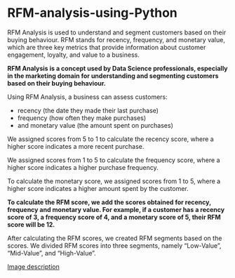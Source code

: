 # RFM-analysis-using-Python

RFM Analysis is used to understand and segment customers based on their buying behaviour. RFM stands for recency, frequency, and monetary value, which are three key metrics that provide information about customer engagement, loyalty, and value to a business.

**RFM Analysis is a concept used by Data Science professionals, especially in the marketing domain for understanding and segmenting customers based on their buying behaviour.**

Using RFM Analysis, a business can assess customers:
  - recency (the date they made their last purchase)
  - frequency (how often they make purchases)
  - and monetary value (the amount spent on purchases)


We assigned scores from 5 to 1 to calculate the recency score, where a higher score indicates a more recent purchase.

We assigned scores from 1 to 5 to calculate the frequency score, where a higher score indicates a higher purchase frequency.

To calculate the monetary score, we assigned scores from 1 to 5, where a higher score indicates a higher amount spent by the customer.

**To calculate the RFM score, we add the scores obtained for recency, frequency and monetary value. For example, if a customer has a recency score of 3, a frequency score of 4, and a monetary score of 5, their RFM score will be 12.**


After calculating the RFM scores, we created RFM segments based on the scores. We divided RFM scores into three segments, namely “Low-Value”, “Mid-Value”, and “High-Value”.

[Image description](<img width="693" alt="comparison of RFM segments" src="https://github.com/Aadarsh1132/RFM-analysis-using-Python/assets/133105879/aac20001-bcec-4672-931c-df5fd62a8c7a">)
















